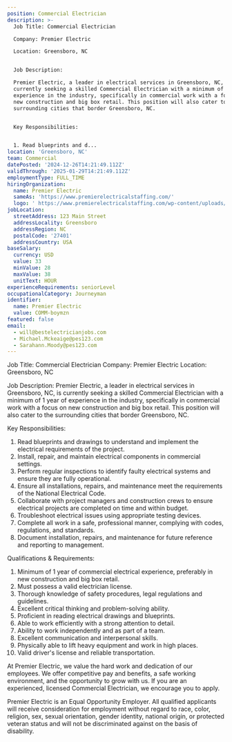 ```yaml
---
position: Commercial Electrician
description: >-
  Job Title: Commercial Electrician

  Company: Premier Electric

  Location: Greensboro, NC


  Job Description:

  Premier Electric, a leader in electrical services in Greensboro, NC, is
  currently seeking a skilled Commercial Electrician with a minimum of 1 year of
  experience in the industry, specifically in commercial work with a focus on
  new construction and big box retail. This position will also cater to the
  surrounding cities that border Greensboro, NC. 


  Key Responsibilities:


  1. Read blueprints and d...
location: 'Greensboro, NC'
team: Commercial
datePosted: '2024-12-26T14:21:49.112Z'
validThrough: '2025-01-29T14:21:49.112Z'
employmentType: FULL_TIME
hiringOrganization:
  name: Premier Electric
  sameAs: 'https://www.premierelectricalstaffing.com/'
  logo: ' https://www.premierelectricalstaffing.com/wp-content/uploads/2020/05/Premier-Electrical-Staffing-logo.png'
jobLocation:
  streetAddress: 123 Main Street
  addressLocality: Greensboro
  addressRegion: NC
  postalCode: '27401'
  addressCountry: USA
baseSalary:
  currency: USD
  value: 33
  minValue: 28
  maxValue: 38
  unitText: HOUR
experienceRequirements: seniorLevel
occupationalCategory: Journeyman
identifier:
  name: Premier Electric
  value: COMM-boymzn
featured: false
email:
  - will@bestelectricianjobs.com
  - Michael.Mckeaige@pes123.com
  - Sarahann.Moody@pes123.com
---
```




Job Title: Commercial Electrician
Company: Premier Electric
Location: Greensboro, NC

Job Description:
Premier Electric, a leader in electrical services in Greensboro, NC, is currently seeking a skilled Commercial Electrician with a minimum of 1 year of experience in the industry, specifically in commercial work with a focus on new construction and big box retail. This position will also cater to the surrounding cities that border Greensboro, NC. 

Key Responsibilities:

1. Read blueprints and drawings to understand and implement the electrical requirements of the project.
2. Install, repair, and maintain electrical components in commercial settings.
3. Perform regular inspections to identify faulty electrical systems and ensure they are fully operational.
4. Ensure all installations, repairs, and maintenance meet the requirements of the National Electrical Code.
5. Collaborate with project managers and construction crews to ensure electrical projects are completed on time and within budget.
6. Troubleshoot electrical issues using appropriate testing devices.
7. Complete all work in a safe, professional manner, complying with codes, regulations, and standards.
8. Document installation, repairs, and maintenance for future reference and reporting to management.

Qualifications & Requirements:

1. Minimum of 1 year of commercial electrical experience, preferably in new construction and big box retail.
2. Must possess a valid electrician license.
3. Thorough knowledge of safety procedures, legal regulations and guidelines.
4. Excellent critical thinking and problem-solving ability.
5. Proficient in reading electrical drawings and blueprints.
6. Able to work efficiently with a strong attention to detail.
7. Ability to work independently and as part of a team.
8. Excellent communication and interpersonal skills.
9. Physically able to lift heavy equipment and work in high places.
10. Valid driver's license and reliable transportation.

At Premier Electric, we value the hard work and dedication of our employees. We offer competitive pay and benefits, a safe working environment, and the opportunity to grow with us. If you are an experienced, licensed Commercial Electrician, we encourage you to apply.

Premier Electric is an Equal Opportunity Employer. All qualified applicants will receive consideration for employment without regard to race, color, religion, sex, sexual orientation, gender identity, national origin, or protected veteran status and will not be discriminated against on the basis of disability.
